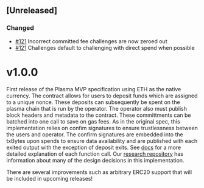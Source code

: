 ## [Unreleased]
### Changed
- [\#121](https://github.com/FourthState/plasma-mvp-rootchain/pull/121) Incorrect committed fee challenges are now zeroed out
- [\#121](https://github.com/FourthState/plasma-mvp-rootchain/pull/121) Challenges default to challenging with direct spend when possible

# v1.0.0

First release of the Plasma MVP specification using ETH as the native currency. The contract allows for users to deposit funds which are assigned to a unique nonce.
These deposits can subsequently be spent on the plasma chain that is run by the operator. The operator also must publish block headers and metadata to the contract.
These committments can be batched into one call to save on gas fees. As in the original spec, this implementation relies on confim signatures to ensure trustlessness
between the users and operator. The confirm signatures are embedded into the txBytes upon spends to ensure data availability and are published with each exited output
with the exception of deposit exits. See [docs](https://github.com/FourthState/plasma-mvp-rootchain/blob/5f205fa5ca6e027843118412b155d46aad62fed1/docs/plasmaMVPFunctions.md) for a more detailed explanation of each function call. Our [research repository](https://github.com/fourthstate/plasma-research) has 
information about many of the design decisions in this implementation.

There are several improvements such as arbitrary ERC20 support that will be included in upcoming releases!

